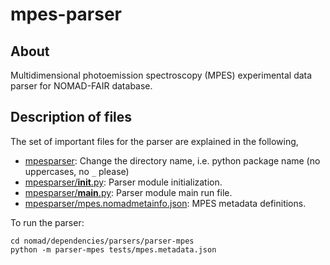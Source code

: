 # mpes-parser

## About

Multidimensional photoemission spectroscopy (MPES) experimental data parser for NOMAD-FAIR database.

## Description of files
The set of important files for the parser are explained in the following,
- [mpesparser](mpesnparser): Change the directory name, i.e. python package name (no uppercases, no `_` please)
- [mpesparser/__init__.py](skeletonparser/__init__.py): Parser module initialization.
- [mpesparser/__main__.py](skeletonparser/__main__.py): Parser module main run file.
- [mpesparser/mpes.nomadmetainfo.json](mpesparser/mpes.nomadmetainfo.json): MPES metadata definitions.

To run the parser:
```
cd nomad/dependencies/parsers/parser-mpes
python -m parser-mpes tests/mpes.metadata.json
```
